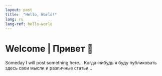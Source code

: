 ```yaml
---
layout: post
title:  "Hello, World!"
lang: ru
lang-ref: hello-world
---
```


# Welcome | Привет 👋

Someday I will post something here...
Когда-нибудь я буду публиковать здесь свои мысли и различные статьи...